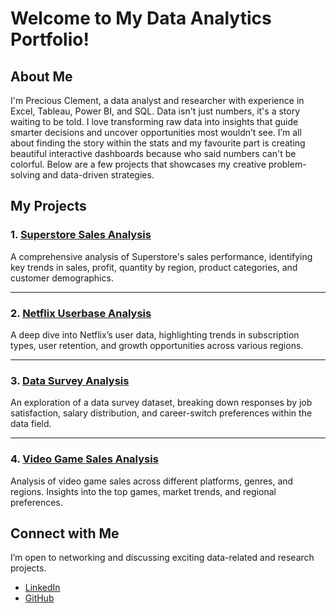# Welcome to My Data Analytics Portfolio!


## About Me
I'm Precious Clement, a data analyst and researcher with experience in Excel, Tableau, Power BI, and SQL. Data isn't just numbers, it's a story waiting to be told. I love transforming raw data into insights that guide smarter decisions and uncover opportunities most wouldn’t see. I’m all about finding the story within the stats and my favourite part is creating beautiful interactive dashboards because who said numbers can't be colorful. Below are a few projects that showcases my creative problem-solving and data-driven strategies.  


## My Projects

### 1. [Superstore Sales Analysis](./superstore-sales.md)
A comprehensive analysis of Superstore's sales performance, identifying key trends in sales, profit, quantity by region, product categories, and customer demographics.

---

### 2. [Netflix Userbase Analysis](./netflix-survey.md )
A deep dive into Netflix’s user data, highlighting trends in subscription types, user retention, and growth opportunities across various regions.

---

### 3. [Data Survey Analysis](./data-survey.md)
An exploration of a data survey dataset, breaking down responses by job satisfaction, salary distribution, and career-switch preferences within the data field.

---

### 4. [Video Game Sales Analysis](./video-game.md)
Analysis of video game sales across different platforms, genres, and regions. Insights into the top games, market trends, and regional preferences.



## Connect with Me
I’m open to networking and discussing exciting data-related and research projects. 
- [LinkedIn](https://linkedin.com/in/preciousclems)
- [GitHub](https://github.com/Preciousclement)


